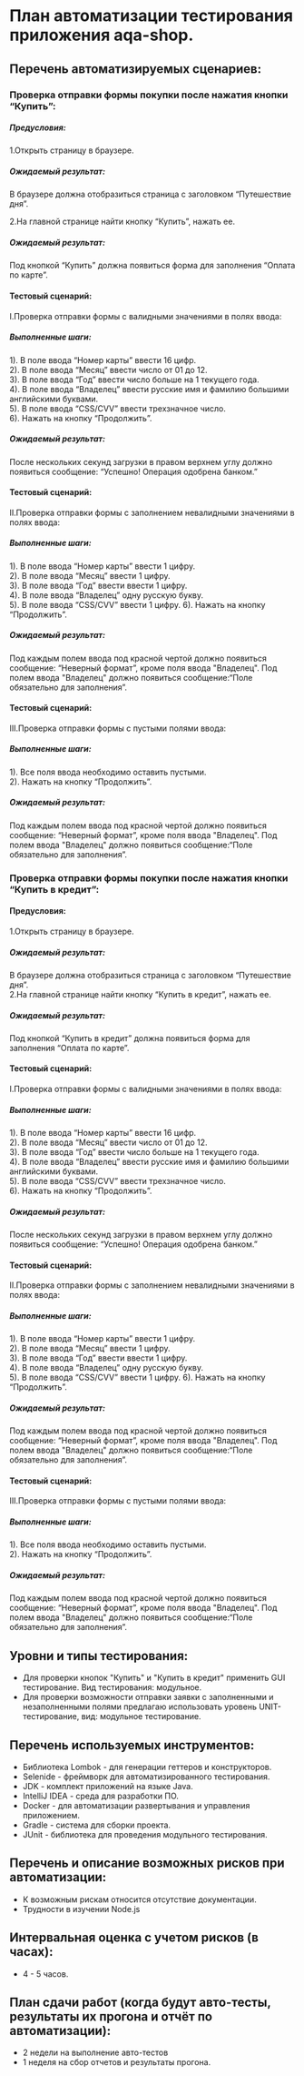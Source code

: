 # План автоматизации тестирования приложения aqa-shop. 
## Перечень автоматизируемых сценариев:
### Проверка отправки формы покупки после нажатия кнопки “Купить”:
##### Предусловия:
1.Открыть страницу в браузере.
##### Ожидаемый результат:  
В браузере должна отобразиться  страница с заголовком “Путешествие дня”.
    
2.На главной странице найти кнопку “Купить”, нажать ее.
##### Ожидаемый результат:  
Под кнопкой “Купить” должна появиться форма для заполнения “Оплата по карте”.
#### Тестовый сценарий:
I.Проверка отправки формы с валидными значениями в полях ввода:
##### Выполненные шаги:
  1). В поле ввода “Номер карты” ввести 16 цифр.                                                                                                                                            
  2). В поле ввода “Месяц” ввести число от 01 до 12.  
  3). В поле ввода “Год” ввести число больше на 1 текущего года.  
  4). В поле ввода “Владелец” ввести русские имя и фамилию большими английскими буквами.  
  5). В поле ввода “CSS/CVV” ввести трехзначное число.  
  6). Нажать на кнопку “Продолжить”. 
##### Ожидаемый результат: 
  После нескольких секунд загрузки в правом верхнем углу должно появиться сообщение: “Успешно! Операция одобрена банком.”
#### Тестовый сценарий:  
II.Проверка отправки формы с заполнением невалидными значениями в полях ввода:
##### Выполненные шаги:
  1). В поле ввода “Номер карты” ввести 1 цифру.  
  2). В поле ввода “Месяц” ввести 1 цифру.  
  3). В поле ввода “Год” ввести ввести 1 цифру.  
  4). В поле ввода “Владелец” одну русскую букву.  
  5). В поле ввода “CSS/CVV” ввести 1 цифру.
  6). Нажать на кнопку “Продолжить”.
##### Ожидаемый результат:    
  Под каждым полем ввода под красной чертой должно появиться сообщение: “Неверный формат”, кроме поля ввода "Владелец". Под полем ввода "Владелец" должно появиться сообщение:“Поле обязательно для заполнения”.
#### Тестовый сценарий:  
III.Проверка отправки формы с пустыми полями ввода:
##### Выполненные шаги:
  1). Все поля ввода необходимо оставить пустыми.  
  2). Нажать на кнопку “Продолжить”.   
##### Ожидаемый результат:
  Под каждым полем ввода под красной чертой должно появиться сообщение: “Неверный формат”, кроме поля ввода "Владелец". Под полем ввода "Владелец" должно появиться сообщение:“Поле обязательно для заполнения”.

### Проверка отправки формы покупки после нажатия кнопки “Купить в кредит”:
#### Предусловия:
1.Открыть страницу в браузере.
##### Ожидаемый результат:  
В браузере должна отобразиться страница с заголовком “Путешествие дня”.  
2.На главной странице найти кнопку “Купить в кредит”, нажать ее.
##### Ожидаемый результат:  
Под кнопкой “Купить в кредит” должна появиться форма для заполнения “Оплата по карте”.
#### Тестовый сценарий:  
I.Проверка отправки формы с валидными значениями в полях ввода:
##### Выполненные шаги:
  1). В поле ввода “Номер карты” ввести 16 цифр.     
  2). В поле ввода “Месяц” ввести число от 01 до 12.   
  3). В поле ввода “Год” ввести число больше на 1 текущего года.  
  4). В поле ввода “Владелец” ввести русские имя и фамилию большими английскими буквами.  
  5). В поле ввода “CSS/CVV” ввести трехзначное число.  
  6). Нажать на кнопку “Продолжить”. 
##### Ожидаемый результат:
  После нескольких секунд загрузки в правом верхнем углу должно появиться сообщение: “Успешно! Операция одобрена банком.”  
#### Тестовый сценарий:  
II.Проверка отправки формы с заполнением невалидными значениями в полях ввода:
##### Выполненные шаги:
  1). В поле ввода “Номер карты” ввести 1 цифру.   
  2). В поле ввода “Месяц” ввести 1 цифру.  
  3). В поле ввода “Год” ввести ввести 1 цифру.  
  4). В поле ввода “Владелец” одну русскую букву.  
  5). В поле ввода “CSS/CVV” ввести 1 цифру. 
  6). Нажать на кнопку “Продолжить”. 
##### Ожидаемый результат:  
  Под каждым полем ввода под красной чертой должно появиться сообщение: “Неверный формат”, кроме поля ввода "Владелец". Под полем ввода "Владелец" должно появиться сообщение:“Поле обязательно для заполнения”.
#### Тестовый сценарий:  
III.Проверка отправки формы с пустыми полями ввода:
##### Выполненные шаги:
  1). Все поля ввода необходимо оставить пустыми.  
  2). Нажать на кнопку “Продолжить”. 
##### Ожидаемый результат:
  Под каждым полем ввода под красной чертой должно появиться сообщение: “Неверный формат”, кроме поля ввода "Владелец". Под полем ввода "Владелец" должно появиться сообщение:“Поле обязательно для заполнения”.

## Уровни и типы тестирования: 
* Для проверки кнопок "Купить" и "Купить в кредит" применить GUI тестирование. Вид тестирования: модульное. 
* Для проверки возможности отправки заявки с заполненными и незаполненными полями предлагаю использовать уровень UNIT-тестирование, вид: модульное тестирование.

## Перечень используемых инструментов:
* Библиотека Lombok - для генерации геттеров и конструкторов.
* Selenide  - фреймворк для автоматизированного тестирования.
* JDK - комплект приложений на языке Java.
* IntelliJ IDEA - среда для разработки ПО.
* Docker - для автоматизации развертывания и управления приложением.
* Gradle - система для сборки проекта.
* JUnit - библиотека для проведения модульного тестирования.
  
## Перечень и описание возможных рисков при автоматизации:
* К возможным рискам относится отсутствие документации.
* Трудности в изучении Node.js

## Интервальная оценка с учетом рисков (в часах):
* 4 - 5 часов.

## План сдачи работ (когда будут авто-тесты, результаты их прогона и отчёт по автоматизации):
* 2 недели на выполнение авто-тестов
* 1 неделя на сбор отчетов и результаты прогона.

 

